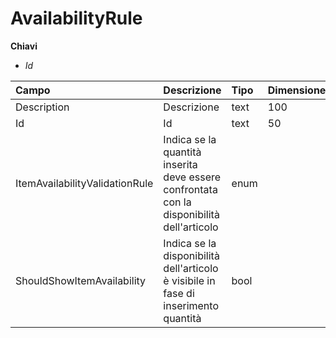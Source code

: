 # AvailabilityRule

  
 **Chiavi**

* _Id_

| Campo | Descrizione | Tipo | Dimensione | Note |
| :--- | :--- | :--- | :--- | :--- |
| Description | Descrizione | text | 100 |  |
| Id | Id | text | 50 |  |
| ItemAvailabilityValidationRule | Indica se la quantità inserita deve essere confrontata con la disponibilità dell'articolo | enum |  | 0: DoNotValidate, 1: BlockIfExceed |
| ShouldShowItemAvailability | Indica se la disponibilità dell'articolo è visibile in fase di inserimento quantità | bool |  |  |

